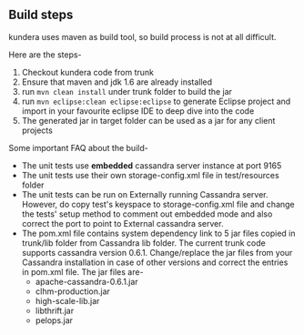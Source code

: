 ## Build steps ##
kundera uses maven as build tool, so build process is not at all difficult.

Here are the steps-
  1. Checkout kundera code from trunk
  1. Ensure that maven and jdk 1.6 are already installed
  1. run `mvn clean install` under trunk folder to build the jar
  1. run `mvn eclipse:clean eclipse:eclipse` to generate Eclipse project and import in your favourite eclipse IDE to deep dive into the code
  1. The generated jar in target folder can be used as a jar for any client projects


Some important FAQ about the build-
  * The unit tests use **embedded** cassandra server instance at port 9165
  * The unit tests use their own storage-config.xml file in test/resources folder
  * The unit tests can be run on Externally running Cassandra server. However, do copy test's keyspace to storage-config.xml file and change the tests' setup method to comment out embedded mode and also correct the port to point to External cassandra server.
  * The pom.xml file contains system dependency link to 5 jar files copied in trunk/lib folder from Cassandra lib folder. The current trunk code supports cassandra version 0.6.1. Change/replace  the jar files from your Cassandra installation in case of other versions and correct the entries in pom.xml file. The jar files are-
    * apache-cassandra-0.6.1.jar
    * clhm-production.jar
    * high-scale-lib.jar
    * libthrift.jar
    * pelops.jar